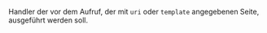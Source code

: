 Handler der vor dem Aufruf, der mit `uri` oder `template` angegebenen Seite,
ausgeführt werden soll.